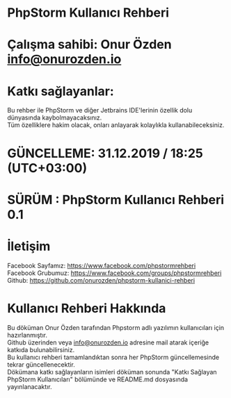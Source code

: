# PhpStorm Kullanıcı Rehberi
# Çalışma sahibi: Onur Özden <info@onurozden.io>
# Katkı sağlayanlar: 

Bu rehber ile PhpStorm ve diğer Jetbrains IDE'lerinin özellik dolu dünyasında kaybolmayacaksınız.<br/> 
Tüm özelliklere hakim olacak, onları anlayarak kolaylıkla kullanabileceksiniz.<br/>


# GÜNCELLEME: 31.12.2019 / 18:25 (UTC+03:00)
# SÜRÜM : PhpStorm Kullanıcı Rehberi 0.1

# İletişim
Facebook Sayfamız: https://www.facebook.com/phpstormrehberi<br/>
Facebook Grubumuz: https://www.facebook.com/groups/phpstormrehberi<br/>
Github: https://github.com/onurozden/phpstorm-kullanici-rehberi<br/>

# Kullanıcı Rehberi Hakkında
Bu döküman Onur Özden tarafından Phpstorm adlı yazılımın kullanıcıları için hazırlanmıştır.<br/>
Github üzerinden veya info@onurozden.io adresine mail atarak içeriğe katkıda bulunabilirsiniz.<br/>
Bu kullanıcı rehberi tamamlandıktan sonra her PhpStorm güncellemesinde tekrar güncellenecektir.<br/>
Dökümana katkı sağlayanların isimleri döküman sonunda "Katkı Sağlayan PhpStorm Kullanıcıları" bölümünde ve README.md dosyasında yayınlanacaktır.<br/>
